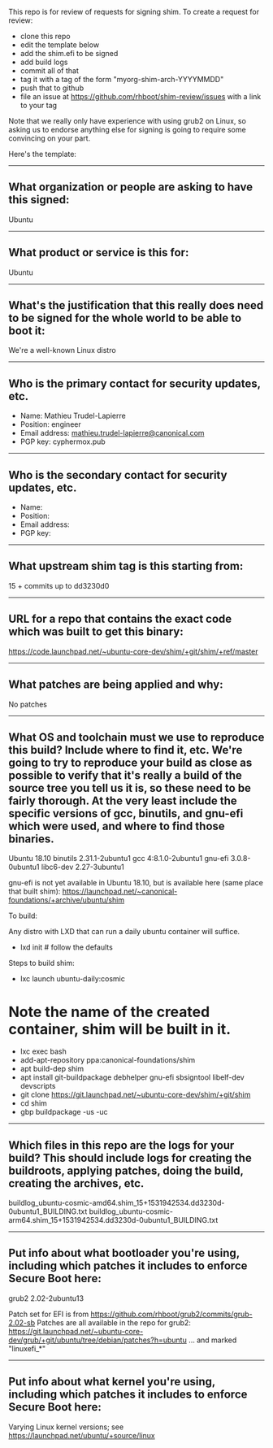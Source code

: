 This repo is for review of requests for signing shim.  To create a request for review:

- clone this repo
- edit the template below
- add the shim.efi to be signed
- add build logs
- commit all of that
- tag it with a tag of the form "myorg-shim-arch-YYYYMMDD"
- push that to github
- file an issue at https://github.com/rhboot/shim-review/issues with a link to your tag

Note that we really only have experience with using grub2 on Linux, so asking
us to endorse anything else for signing is going to require some convincing on
your part.

Here's the template:

-------------------------------------------------------------------------------
What organization or people are asking to have this signed:
-------------------------------------------------------------------------------
Ubuntu

-------------------------------------------------------------------------------
What product or service is this for:
-------------------------------------------------------------------------------
Ubuntu

-------------------------------------------------------------------------------
What's the justification that this really does need to be signed for the whole world to be able to boot it:
-------------------------------------------------------------------------------
We're a well-known Linux distro

-------------------------------------------------------------------------------
Who is the primary contact for security updates, etc.
-------------------------------------------------------------------------------
- Name: Mathieu Trudel-Lapierre
- Position: engineer
- Email address: mathieu.trudel-lapierre@canonical.com
- PGP key: cyphermox.pub

-------------------------------------------------------------------------------
Who is the secondary contact for security updates, etc.
-------------------------------------------------------------------------------
- Name:
- Position:
- Email address:
- PGP key: 

-------------------------------------------------------------------------------
What upstream shim tag is this starting from:
-------------------------------------------------------------------------------
15 + commits up to dd3230d0

-------------------------------------------------------------------------------
URL for a repo that contains the exact code which was built to get this binary:
-------------------------------------------------------------------------------
https://code.launchpad.net/~ubuntu-core-dev/shim/+git/shim/+ref/master

-------------------------------------------------------------------------------
What patches are being applied and why:
-------------------------------------------------------------------------------
No patches

-------------------------------------------------------------------------------
What OS and toolchain must we use to reproduce this build?  Include where to find it, etc.  We're going to try to reproduce your build as close as possible to verify that it's really a build of the source tree you tell us it is, so these need to be fairly thorough. At the very least include the specific versions of gcc, binutils, and gnu-efi which were used, and where to find those binaries.
-------------------------------------------------------------------------------
Ubuntu 18.10
binutils 2.31.1-2ubuntu1
gcc 4:8.1.0-2ubuntu1
gnu-efi 3.0.8-0ubuntu1
libc6-dev 2.27-3ubuntu1

gnu-efi is not yet available in Ubuntu 18.10, but is available here (same place that built shim):
https://launchpad.net/~canonical-foundations/+archive/ubuntu/shim

To build:

Any distro with LXD that can run a daily ubuntu container will
suffice.

- lxd init   # follow the defaults

Steps to build shim:
- lxc launch ubuntu-daily:cosmic
# Note the name of the created container, shim will be built in it.
- lxc exec <container name> bash
- add-apt-repository ppa:canonical-foundations/shim
- apt build-dep shim
- apt install git-buildpackage debhelper gnu-efi sbsigntool libelf-dev
devscripts
- git clone https://git.launchpad.net/~ubuntu-core-dev/shim/+git/shim
- cd shim
- gbp buildpackage -us -uc

-------------------------------------------------------------------------------
Which files in this repo are the logs for your build?   This should include logs for creating the buildroots, applying patches, doing the build, creating the archives, etc.
-------------------------------------------------------------------------------
buildlog_ubuntu-cosmic-amd64.shim_15+1531942534.dd3230d-0ubuntu1_BUILDING.txt
buildlog_ubuntu-cosmic-arm64.shim_15+1531942534.dd3230d-0ubuntu1_BUILDING.txt

-------------------------------------------------------------------------------
Put info about what bootloader you're using, including which patches it includes to enforce Secure Boot here:
-------------------------------------------------------------------------------
grub2 2.02-2ubuntu13

Patch set for EFI is from https://github.com/rhboot/grub2/commits/grub-2.02-sb
Patches are all available in the repo for grub2:
https://git.launchpad.net/~ubuntu-core-dev/grub/+git/ubuntu/tree/debian/patches?h=ubuntu
... and marked "linuxefi_*"

-------------------------------------------------------------------------------
Put info about what kernel you're using, including which patches it includes to enforce Secure Boot here:
-------------------------------------------------------------------------------
Varying Linux kernel versions; see https://launchpad.net/ubuntu/+source/linux

